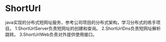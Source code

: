 # ShortUrl
java实现的分布式短网址服务，参考公司项目的分布式架构，学习分布式的练手项目。
1.ShortUrlServer负责短网址的创建和查询。
2.ShortUrlDns负责短网址解析跳转。
3.ShortUrlWeb负责对外提供使用接口。
